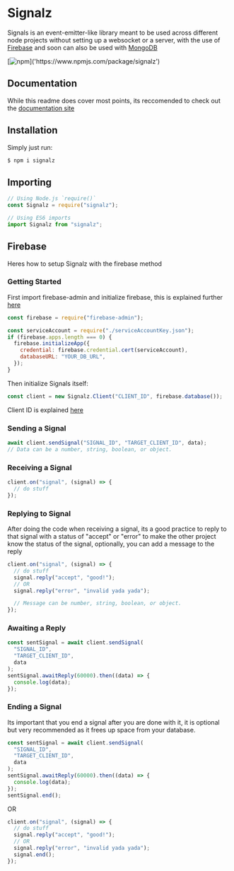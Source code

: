 # Signalz

Signals is an event-emitter-like library meant to be used across different node projects without setting up a websocket or a server, with the use of [Firebase]("https://firebase.com") and soon can also be used with [MongoDB]("https://www.mongodb.com/")

[![npm]('https://nodei.co/npm/signalz.png')]('https://www.npmjs.com/package/signalz')

## Documentation

While this readme does cover most points, its reccomended to check out the [documentation site]("https://signalz.js.org/")

## Installation

Simply just run:

```sh
$ npm i signalz
```

## Importing

```js
// Using Node.js `require()`
const Signalz = require("signalz");

// Using ES6 imports
import Signalz from "signalz";
```

## Firebase

Heres how to setup Signalz with the firebase method

### Getting Started

First import firebase-admin and initialize firebase, this is explained further [here]("https://firebase.google.com/docs/admin/setup/#initialize-sdk")

```js
const firebase = require("firebase-admin");

const serviceAccount = require("./serviceAccountKey.json");
if (firebase.apps.length === 0) {
  firebase.initializeApp({
    credential: firebase.credential.cert(serviceAccount),
    databaseURL: "YOUR_DB_URL",
  });
}
```

Then initialize Signals itself:

```js
const client = new Signalz.Client("CLIENT_ID", firebase.database());
```

Client ID is explained [here]("")

### Sending a Signal

```js
await client.sendSignal("SIGNAL_ID", "TARGET_CLIENT_ID", data);
// Data can be a number, string, boolean, or object.
```

### Receiving a Signal

```js
client.on("signal", (signal) => {
  // do stuff
});
```

### Replying to Signal

After doing the code when receiving a signal, its a good practice to reply to that signal with a status of "accept" or "error" to make the other project know the status of the signal, optionally, you can add a message to the reply

```js
client.on("signal", (signal) => {
  // do stuff
  signal.reply("accept", "good!");
  // OR
  signal.reply("error", "invalid yada yada");

  // Message can be number, string, boolean, or object.
});
```

### Awaiting a Reply

```js
const sentSignal = await client.sendSignal(
  "SIGNAL_ID",
  "TARGET_CLIENT_ID",
  data
);
sentSignal.awaitReply(60000).then((data) => {
  console.log(data);
});
```

### Ending a Signal

Its important that you end a signal after you are done with it, it is optional but very recommended as it frees up space from your database.

```js
const sentSignal = await client.sendSignal(
  "SIGNAL_ID",
  "TARGET_CLIENT_ID",
  data
);
sentSignal.awaitReply(60000).then((data) => {
  console.log(data);
});
sentSignal.end();
```

OR

```js
client.on("signal", (signal) => {
  // do stuff
  signal.reply("accept", "good!");
  // OR
  signal.reply("error", "invalid yada yada");
  signal.end();
});
```

